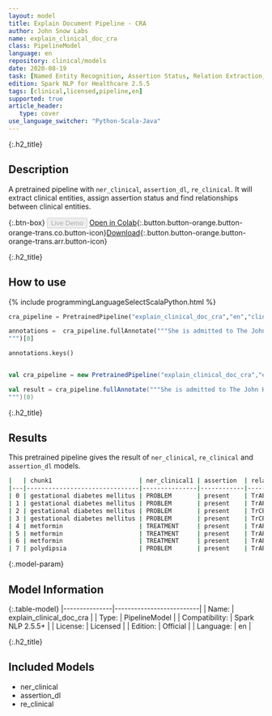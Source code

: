 ```yaml
---
layout: model
title: Explain Document Pipeline - CRA
author: John Snow Labs
name: explain_clinical_doc_cra
class: PipelineModel
language: en
repository: clinical/models
date: 2020-08-19
task: [Named Entity Recognition, Assertion Status, Relation Extraction, Pipeline Healthcare]
edition: Spark NLP for Healthcare 2.5.5
tags: [clinical,licensed,pipeline,en]
supported: true
article_header:
   type: cover
use_language_switcher: "Python-Scala-Java"
---
```


{:.h2_title}
## Description
A pretrained pipeline with `ner_clinical`, `assertion_dl`, `re_clinical`. It will extract clinical entities, assign assertion status and find relationships between clinical entities.


{:.btn-box}
<button class="button button-orange" disabled>Live Demo</button>
[Open in Colab](https://colab.research.google.com/github/JohnSnowLabs/spark-nlp-workshop/blob/master/tutorials/Certification_Trainings/Healthcare/11.Pretrained_Clinical_Pipelines.ipynb){:.button.button-orange.button-orange-trans.co.button-icon}[Download](https://s3.amazonaws.com/auxdata.johnsnowlabs.com/clinical/models/explain_clinical_doc_cra_en_2.5.5_2.4_1597846145640.zip){:.button.button-orange.button-orange-trans.arr.button-icon}

{:.h2_title}
## How to use 
<div class="tabs-box" markdown="1">

{% include programmingLanguageSelectScalaPython.html %}

```python
cra_pipeline = PretrainedPipeline("explain_clinical_doc_cra","en","clinical/models")

annotations =  cra_pipeline.fullAnnotate("""She is admitted to The John Hopkins Hospital 2 days ago with a history of gestational diabetes mellitus diagnosed. She denied pain and any headache.She was seen by the endocrinology service and she was discharged on 03/02/2018 on 40 units of insulin glargine, 12 units of insulin lispro, and metformin 1000 mg two times a day. She had close follow-up with endocrinology post discharge. 
""")[0]

annotations.keys()

```

```scala

val cra_pipeline = new PretrainedPipeline("explain_clinical_doc_cra","en","clinical/models")

val result = cra_pipeline.fullAnnotate("""She is admitted to The John Hopkins Hospital 2 days ago with a history of gestational diabetes mellitus diagnosed. She denied pain and any headache.She was seen by the endocrinology service and she was discharged on 03/02/2018 on 40 units of insulin glargine, 12 units of insulin lispro, and metformin 1000 mg two times a day. She had close follow-up with endocrinology post discharge. 
""")(0)

```
</div>

{:.h2_title}
## Results
This pretrained pipeline gives the result of `ner_clinical`, `re_clinical` and `assertion_dl` models.

```bash
|   | chunk1                        | ner_clinical1 | assertion  | relation | chunk2        | ner_clinical2 |
|---|-------------------------------|---------------|------------|----------|---------------|---------------|
| 0 | gestational diabetes mellitus | PROBLEM       | present    | TrAP     | metformin     | TREATMENT     |
| 1 | gestational diabetes mellitus | PROBLEM       | present    | TrAP     | polyuria      | PROBLEM       |
| 2 | gestational diabetes mellitus | PROBLEM       | present    | TrCP     | polydipsia    | PROBLEM       |
| 3 | gestational diabetes mellitus | PROBLEM       | present    | TrCP     | poor appetite | PROBLEM       |
| 4 | metformin                     | TREATMENT     | present    | TrAP     | polyuria      | PROBLEM       |
| 5 | metformin                     | TREATMENT     | present    | TrAP     | polydipsia    | PROBLEM       |
| 6 | metformin                     | TREATMENT     | present    | TrAP     | poor appetite | PROBLEM       |
| 7 | polydipsia                    | PROBLEM       | present    | TrAP     | vomiting      | PROBLEM       |
```

{:.model-param}
## Model Information

{:.table-model}
|---------------|--------------------------|
| Name:          | explain_clinical_doc_cra |
| Type:   | PipelineModel            |
| Compatibility: | Spark NLP 2.5.5+                    |
| License:       | Licensed                 |
| Edition:       | Official               |
| Language:      | en                       |


{:.h2_title}
## Included Models
- ner_clinical
- assertion_dl
- re_clinical
